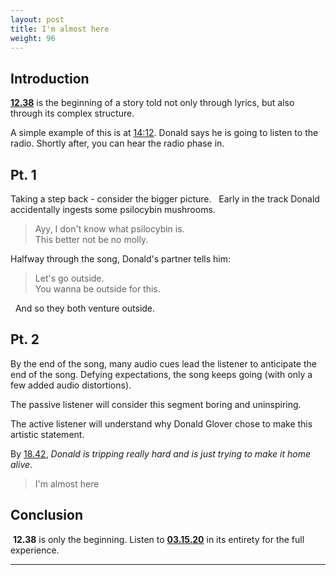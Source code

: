 ```yaml
---
layout: post
title: I'm almost here
weight: 96
---
```


## Introduction

[**12.38**](https://youtu.be/gezFLhUznSk?t=758) is the beginning of a story told not only through lyrics, but also through its complex structure.

A simple example of this is at [14:12](https://www.youtube.com/watch?t=852&v=gezFLhUznSk). Donald says he is going to listen to the radio. Shortly after, you can hear the radio phase in.  

## Pt. 1  

Taking a step back - consider the bigger picture.   Early in the track Donald accidentally ingests some psilocybin mushrooms.

> Ayy, I don't know what psilocybin is.<br>
> This better not be no molly.

Halfway through the song, Donald's partner tells him:

> Let's go outside.<br>
> You wanna be outside for this.

  And so they both venture outside.  

## Pt. 2

By the end of the song, many audio cues lead the listener to anticipate the end of the song. Defying expectations, the song keeps going (with only a few added audio distortions).

The passive listener will consider this segment boring and uninspiring.

The active listener will understand why Donald Glover chose to make this artistic statement.

By [18.42](https://youtu.be/gezFLhUznSk?t=1122), _Donald is tripping really hard and is just trying to make it home alive_.  

> I'm almost here

## Conclusion

 **12.38** is only the beginning. Listen to [**03.15.20**](https://smarturl.it/3152020DGP) in its entirety for the full experience.

---

